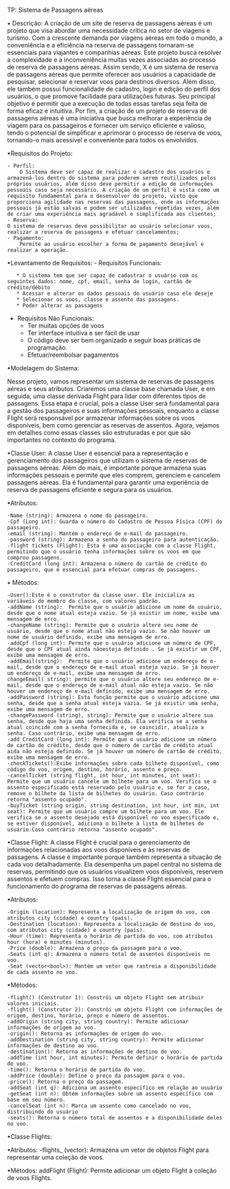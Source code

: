  TP: Sistema de Passagens aéreas



 
 • Descrição:
	A criação de um site de reserva de passagens aéreas é um projeto que visa abordar uma necessidade crítica no setor de viagens e turismo. Com a crescente demanda por viagens aéreas em todo o mundo, a conveniência e a eficiência na reserva de passagens tornaram-se essenciais para viajantes e companhias aéreas. Este projeto busca resolver a complexidade e a inconveniência muitas vezes associadas ao processo de reserva de passagens aéreas. Assim sendo, X é um sistema de reserva de passagens aéreas que permite oferecer aos usuários a capacidade de pesquisar, selecionar e reservar voos para destinos diversos. Além disso, ele também possui funcionalidade de cadastro, login e edição do perfil dos usuários, o que promove facilidade para utilizações futuras. Seu principal objetivo é permitir que a execução de todas essas tarefas seja feita de forma eficaz e intuitiva. Por fim, a criação de um projeto de reserva de passagens aéreas é uma iniciativa que busca melhorar a experiência de viagem para os passageiros e fornecer um serviço eficiente e valioso, tendo o potencial de simplificar e aprimorar o processo de reserva de voos, tornando-o mais acessível e conveniente para todos os envolvidos.

 •Requisitos do Projeto:
	
    - Perfil:
        O Sistema deve ser capaz de realizar o cadastro dos usuários e armazená-los dentro do sistema para poderem serem reutilizados pelos próprios usuários, além disso deve permitir a edição de informações pessoais caso seja necessário. A criação de um perfil é vista como um requisito fundamental para o desenvolver do projeto, visto que proporciona agilidade nas reservas das passagens, onde as informações pessoais já estão salvas e podem ser utilizadas repetidas vezes, além de criar uma experiência mais agradável e simplificada aos clientes;
    - Reserva:
	O sistema de reservas deve possibilitar ao usuário selecionar voos, realizar a reserva de passagens e efetuar cancelamentos; 
    - Pagamento:
	    Permite ao usuário escolher a forma de pagamento desejável e realizar a operação.

 •Levantamento de Requisitos:
    - Requisitos Funcionais:
    
       * O sistema tem que ser capaz de cadastrar o usuário com os seguintes dados: nome, cpf, email, senha de login, cartão de crédito/débito
       * Acessar e alterar os dados pessoais do usuário caso ele deseje
       * Selecionar os voos, classe e assento das passagens.
       * Poder alterar as passagens

   - Requisitos Não Funcionais:
      *  Ter muitas opções de voos
      *  Ter interface intuitiva e ser fácil de usar
      *  O código deve ser bem organizado e seguir boas práticas de programação.
      *  Efetuar/reembolsar pagamentos

•Modelagem do Sistema:

Nesse projeto, vamos representar um sistema de reservas de passagens aéreas e seus atributos. Criaremos uma classe base chamada User, e em seguida, uma classe derivada Flight para lidar com diferentes tipos de passagens. Essa etapa é crucial, pois a classe User será fundamental para a gestão dos passageiros e suas informações pessoais, enquanto a classe Flight será responsável por armazenar informações sobre os voos disponíveis, bem como gerenciar as reservas de assentos. Agora, vejamos em detalhes como essas classes são estruturadas e por que são importantes no contexto do programa.

•Classe User:
A classe User é essencial para a representação e gerenciamento dos passageiros que utilizam o sistema de reservas de passagens aéreas. Além do mais, é importante porque armazena suas informações pessoais e permite que eles comprem, gerenciem e cancelem passagens aéreas. Ela é fundamental para garantir uma experiência de reserva de passagens eficiente e segura para os usuários.


•Atributos:

	-Name (string): Armazena o nome do passageiro.
	-Cpf (Long int): Guarda o número do Cadastro de Pessoa Física (CPF) do passageiro.
	-email (string): Mantém o endereço de e-mail do passageiro.
	-password (string): Armazena a senha do passageiro para autenticação.
	-flight tickets (Flight): Esta é uma associação com a classe Flight, permitindo que o usuário tenha informações sobre os voos em que comprou passagens.
	-CreditCard (long int): Armazena o número do cartão de crédito do passageiro, que é essencial para efetuar compras de passagens.
 
• Métodos:

	-User():Este é o construtor da classe user. Ele inicializa as variáveis de membro da classe, com valores padrão.
	-addName (string):  Permite que o usuário adicione um nome de usuário, desde que o nome atual esteja vazio. Se já existir um nome, exibe uma mensagem de erro.
 	-changeName (string): Permite que o usuário altere seu nome de usuário, desde que o nome atual não esteja vazio. Se não houver um nome de usuário definido, exibe uma mensagem de erro.
	-addCpf (long int): Permite que o usuário adicione um número de CPF, desde que o CPF atual ainda nãoesteja definido . Se já existir um CPF, exibe uma mensagem de erro.
	-addEmail(string):  Permite que o usuário adicione um endereço de e-mail, desde que o endereço de e-mail atual esteja vazio. Se já houver um endereço de e-mail, exibe uma mensagem de erro.
 	changeEmail( string): permite que o usuário altere seu endereço de e-mail, desde que o endereço de e-mail atual não esteja vazio. Se não houver um endereço de e-mail definido, exibe uma mensagem de erro.
	-addPassword (string): Esta função permite que o usuário adicione uma senha, desde que a senha atual esteja vazia. Se já existir uma senha, exibe uma mensagem de erro.
	-changePassword (string), string): Permite que o usuário altere sua senha, desde que haja uma senha definida. Ela verifica se a senha atual coincide com a senha fornecida e, se coincidir, atualiza a senha. Caso contrário, exibe uma mensagem de erro.
	-add CreditCard (long int): Permite que o usuário adicione um número de cartão de crédito, desde que o número de cartão de crédito atual aida não esteja definido. Se já houver um número de cartão de crédito, exibe uma mensagem de erro.
	-checkTickets():Exibe informações sobre cada bilhete disponível, como código do voo, origem, destino, horário, assento e preço.
	-cancelTicket (string flight, int hour, int minutes, int seat): Permite que um usuário cancele um bilhete para um voo. Verifica se o assento especificado está reservado pelo usuário e, se for o caso, remove o bilhete da lista de bilhetes do usuário. Caso contrário retorna "assento ocupado".
	-buyTicket (string origin, string destination, int hour, int min, int seat): Permite que um usuário compre um bilhete para um voo. Ele verifica se o assento desejado está disponível no voo especificado e, se estiver disponível, adiciona o bilhete à lista de bilhetes do usuário.Caso contrário retorna "assento ocupado".


•Classe Flight:
A classe Flight é crucial para o gerenciamento de informações relacionadas aos voos disponíveis e às reservas de passagens. A classe é importante porque também representa a situação de cada voo detalhadamente. Ela desempenha um papel central no sistema de reservas, permitindo que os usuários visualizem voos disponíveis, reservem assentos e efetuem compras. Isso torna a classe Flight essencial para o funcionamento do programa de reservas de passagens aéreas.


•Atributos:

	-Origin (location): Representa a localização de origem do voo, com atributos city (cidade) e country (país).
	-Destination (location): Representa a localização de destino do voo, com atributos city (cidade) e country (país).
	-Hour (time): Representa o horário de partida do voo, com atributos hour (hora) e minutes (minutos).
	-Price (double): Armazena o preço da passagem para o voo.
	-Seats (int q): Armazena o número total de assentos disponíveis no voo.
	-Seat (vector<bool>): Mantém um vetor que rastreia a disponibilidade de cada assento no voo.
 
•Métodos:

	-flight() (Construtor 1): Constrói um objeto Flight sem atribuir valores iniciais.
	-flight() (Construtor 2): Constrói um objeto Flight com informações de origem, destino, horário, preço e número de assentos.
	-addOrigin (string city, string country): Permite adicionar informações de origem ao voo.
	-origin(): Retorna as informações de origem do voo.
	-addDestination (string city, string country): Permite adicionar informações de destino ao voo.
	-destination(): Retorna as informações de destino do voo.
	-addTime (int hour, int minutes): Permite definir o horário de partida do voo.
	-time(): Retorna o horário de partida do voo.
	-addPrice (double): Define o preço da passagem para o voo.
	-price(): Retorna o preço da passagem.
	-addSeat (int q): Adiciona um assento específico em relação ao usuário
	-getSeat (int n): Obtém informações sobre um assento específico com base em seu número.
	-cancelSeat (int n): Marca um assento como cancelado no voo, distribuindo do usuário
	-seats(): Retorna o número total de assentos e a disponibilidade deles no voo.
 
•Classe Flights: 

•Atributos:
	-flights_ (vector<Flight>): Armazena um vetor de objetos Flight para representar uma coleção de voos.
 
•Métodos:
addFlight (Flight): Permite adicionar um objeto Flight à coleção de voos Flights.
